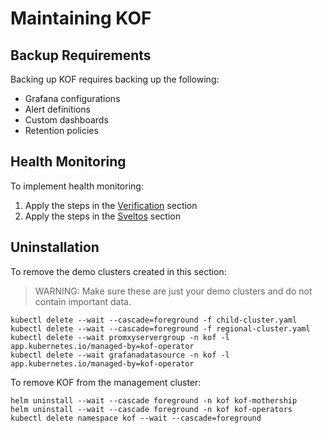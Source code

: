 # Maintaining KOF

## Backup Requirements

Backing up KOF requires backing up the following:

* Grafana configurations
* Alert definitions
* Custom dashboards
* Retention policies

## Health Monitoring

To implement health monitoring:

1. Apply the steps in the [Verification](./kof-verification.md) section
2. Apply the steps in the [Sveltos](./kof-verification.md#sveltos) section

## Uninstallation

To remove the demo clusters created in this section:

> WARNING:
> Make sure these are just your demo clusters and do not contain important data.

```shell
kubectl delete --wait --cascade=foreground -f child-cluster.yaml
kubectl delete --wait --cascade=foreground -f regional-cluster.yaml
kubectl delete --wait promxyservergroup -n kof -l app.kubernetes.io/managed-by=kof-operator
kubectl delete --wait grafanadatasource -n kof -l app.kubernetes.io/managed-by=kof-operator
```

To remove KOF from the management cluster:

```shell
helm uninstall --wait --cascade foreground -n kof kof-mothership
helm uninstall --wait --cascade foreground -n kof kof-operators
kubectl delete namespace kof --wait --cascade=foreground
```
